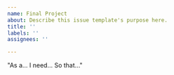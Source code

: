 ```yaml
---
name: Final Project
about: Describe this issue template's purpose here.
title: ''
labels: ''
assignees: ''

---
```


"As a... I need... So that..."
